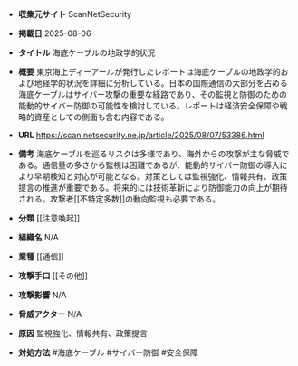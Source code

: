 - **収集元サイト**
ScanNetSecurity

- **掲載日**
2025-08-06

- **タイトル**
海底ケーブルの地政学的状況

- **概要**
東京海上ディーアールが発行したレポートは海底ケーブルの地政学的および地経学的状況を詳細に分析している。日本の国際通信の大部分を占める海底ケーブルはサイバー攻撃の重要な経路であり、その監視と防御のための能動的サイバー防御の可能性を検討している。レポートは経済安全保障や戦略的資産としての側面も含む内容である。

- **URL**
https://scan.netsecurity.ne.jp/article/2025/08/07/53386.html

- **備考**
海底ケーブルを巡るリスクは多様であり、海外からの攻撃が主な脅威である。通信量の多さから監視は困難であるが、能動的サイバー防御の導入により早期検知と対応が可能となる。対策としては監視強化、情報共有、政策提言の推進が重要である。将来的には技術革新により防御能力の向上が期待される。攻撃者[[不特定多数]]の動向監視も必要である。

- **分類**
[[注意喚起]]

- **組織名**
N/A

- **業種**
[[通信]]

- **攻撃手口**
[[その他]]

- **攻撃影響**
N/A

- **脅威アクター**
N/A

- **原因**
監視強化、情報共有、政策提言

- **対処方法**
#海底ケーブル #サイバー防御 #安全保障

